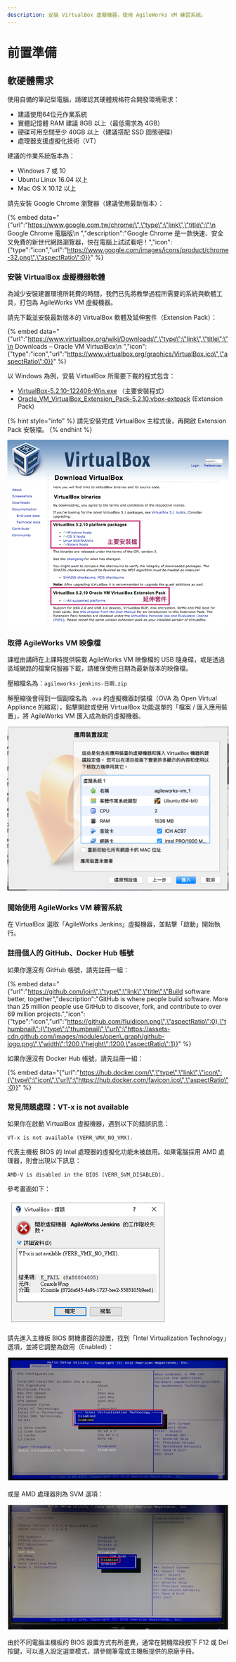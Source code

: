 ```yaml
---
description: 安裝 VirtualBox 虛擬機器，使用 AgileWorks VM 練習系統。
---
```


# 前置準備

## 軟硬體需求

使用自備的筆記型電腦，請確認其硬體規格符合開發環境需求：

* 建議使用64位元作業系統
* 實體記憶體 RAM 建議 8GB 以上（最低需求為 4GB）
* 硬碟可用空間至少 40GB 以上（建議搭配 SSD 固態硬碟）
* 處理器支援虛擬化技術（VT）

建議的作業系統版本為：

* Windows 7 或 10
* Ubuntu Linux 16.04 以上
* Mac OS X 10.12 以上

請先安裝 Google Chrome 瀏覽器（建議使用最新版本）：

{% embed data="{\"url\":\"https://www.google.com.tw/chrome/\",\"type\":\"link\",\"title\":\"\n      Google Chrome 電腦版\n    \",\"description\":\"Google Chrome 是一款快速、安全又免費的新世代網路瀏覽器，快在電腦上試試看吧！\",\"icon\":{\"type\":\"icon\",\"url\":\"https://www.google.com/images/icons/product/chrome-32.png\",\"aspectRatio\":0}}" %}

### 安裝 VirtualBox 虛擬機器軟體

為減少安裝建置環境所耗費的時間，我們已先將教學過程所需要的系統與軟體工具，打包為 AgileWorks VM 虛擬機器。

請先下載並安裝最新版本的 VirtualBox 軟體及延伸套件（Extension Pack）：

{% embed data="{\"url\":\"https://www.virtualbox.org/wiki/Downloads\",\"type\":\"link\",\"title\":\"\n      Downloads – Oracle VM VirtualBox\n    \",\"icon\":{\"type\":\"icon\",\"url\":\"https://www.virtualbox.org/graphics/VirtualBox.ico\",\"aspectRatio\":0}}" %}

以 Windows 為例，安裝 VirtualBox 所需要下載的程式包含：

* [VirtualBox-5.2.10-122406-Win.exe](https://download.virtualbox.org/virtualbox/5.2.10/VirtualBox-5.2.10-122406-Win.exe) （主要安裝程式）
* [Oracle\_VM\_VirtualBox\_Extension\_Pack-5.2.10.vbox-extpack](https://download.virtualbox.org/virtualbox/5.2.10/Oracle_VM_VirtualBox_Extension_Pack-5.2.10.vbox-extpack) \(Extension Pack\)

{% hint style="info" %}
請先安裝完成 VirtualBox 主程式後，再開啟 Extension Pack 安裝檔。
{% endhint %}

![](.gitbook/assets/image%20%2818%29.png)

### 取得 AgileWorks VM 映像檔

課程由講師在上課時提供裝載 AgileWorks VM 映像檔的 USB 隨身碟，或是透過區域網路的檔案伺服器下載，請確保使用日期為最新版本的映像檔。

壓縮檔名為：`agileworks-jenkins-日期.zip`

解壓縮後會得到一個副檔名為 `.ova` 的虛擬機器封裝檔（OVA 為 Open Virtual Appliance 的縮寫），點擊開啟或使用 VirtualBox 功能選單的「檔案 / 匯入應用裝置」，將 AgileWorks VM 匯入成為新的虛擬機器。

![](.gitbook/assets/image%20%2847%29.png)

### 開始使用 AgileWorks VM 練習系統

在 VirtualBox 選取「AgileWorks Jenkins」虛擬機器，並點擊「啟動」開始執行。



### 註冊個人的 GitHub、Docker Hub 帳號

如果你還沒有 GitHub 帳號，請先註冊一組：

{% embed data="{\"url\":\"https://github.com/join\",\"type\":\"link\",\"title\":\"Build software better, together\",\"description\":\"GitHub is where people build software. More than 25 million people use GitHub to discover, fork, and contribute to over 69 million projects.\",\"icon\":{\"type\":\"icon\",\"url\":\"https://github.com/fluidicon.png\",\"aspectRatio\":0},\"thumbnail\":{\"type\":\"thumbnail\",\"url\":\"https://assets-cdn.github.com/images/modules/open\_graph/github-logo.png\",\"width\":1200,\"height\":1200,\"aspectRatio\":1}}" %}

如果你還沒有 Docker Hub 帳號，請先註冊一組：

{% embed data="{\"url\":\"https://hub.docker.com/\",\"type\":\"link\",\"icon\":{\"type\":\"icon\",\"url\":\"https://hub.docker.com/favicon.ico\",\"aspectRatio\":0}}" %}

### 常見問題處理：VT-x is not available

如果你在啟動 VirtualBox 虛擬機器，遇到以下的錯誤訊息：

```text
VT-x is not available (VERR_VMX_NO_VMX).
```

代表主機板 BIOS 的 Intel 處理器的虛擬化功能未被啟用。如果電腦採用 AMD 處理器，則會出現以下訊息：

```text
AMD-V is disabled in the BIOS (VERR_SVM_DISABLED).
```

參考畫面如下：

![](.gitbook/assets/image.png)

請先進入主機板 BIOS 開機畫面的設置，找到「Intel Virtualization Technology」選項，並將它調整為啟用（Enabled）：

![](.gitbook/assets/image%20%2825%29.png)

或是 AMD 處理器則為 SVM 選項：

![](.gitbook/assets/image%20%285%29.png)

由於不同電腦主機板的 BIOS 設置方式有所差異，通常在開機階段按下 F12 或 Del 按鍵，可以進入設定選單模式，請參閱筆電或主機板提供的原廠手冊。




